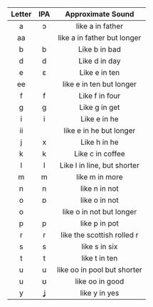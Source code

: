 | Letter | IPA | Approximate Sound |
|:---:|:---:|:---:|
| a | ɔ | like a in father |
| aa |  | like a in father but longer |
| b | b | Like b in bad |
| d | d | Like d in day |
| e | ɛ | Like e in ten |
| ee |  | like e in ten but longer |
| f | f | Like f in four |
| g | g | Like g in get |
| i | i | Like e in he |
| ii | | like e in he but longer |
| j | x | Like h in he |
| k | k | Like c in coffee |
| l | l | Like l in line, but shorter |
| m | m | like m in more |
| n | n | like n in not |
| o | ɒ | like o in not |
| o |   | like o in not but longer |
| p | p | like p in pot |
| r | r | like the scottish rolled r|
| s | s | like s in six |
| t | t | like t in ten |
| u | u | like oo in pool but shorter |
| u | ʊ | like oo in good |
| y | ʝ | like y in yes |
